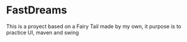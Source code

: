 # FastDreams
This is a proyect based on a Fairy Tail made by my own, it purpose is to practice UI, maven and swing

